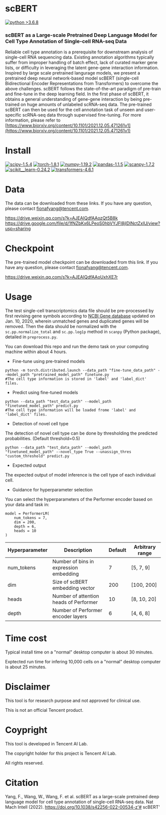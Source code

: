 # scBERT

[![python >3.6.8](https://img.shields.io/badge/python-3.6.8-brightgreen)](https://www.python.org/) 

### scBERT as a Large-scale Pretrained Deep Language Model for Cell Type Annotation of Single-cell RNA-seq Data
Reliable cell type annotation is a prerequisite for downstream analysis of single-cell RNA sequencing data. Existing annotation algorithms typically suffer from improper handling of batch effect, lack of curated marker gene lists, or difficulty in leveraging the latent gene-gene interaction information. Inspired by large scale pretrained langurage models, we present a pretrained deep neural network-based model scBERT (single-cell Bidirectional Encoder Representations from Transformers) to overcome the above challenges. scBERT follows the state-of-the-art paradigm of pre-train and fine-tune in the deep learning field. In the first phase of scBERT, it obtains a general understanding of gene-gene interaction by being pre-trained on huge amounts of unlabeled scRNA-seq data. The pre-trained scBERT can then be used for the cell annotation task of unseen and user-specific scRNA-seq data through supervised fine-tuning. For more information, please refer to [https://www.biorxiv.org/content/10.1101/2021.12.05.471261v1](https://www.biorxiv.org/content/10.1101/2021.12.05.471261v1)

# Install

[![scipy-1.5.4](https://img.shields.io/badge/scipy-1.5.4-yellowgreen)](https://github.com/scipy/scipy) [![torch-1.8.1](https://img.shields.io/badge/torch-1.8.1-orange)](https://github.com/pytorch/pytorch) [![numpy-1.19.2](https://img.shields.io/badge/numpy-1.19.2-red)](https://github.com/numpy/numpy) [![pandas-1.1.5](https://img.shields.io/badge/pandas-1.1.5-lightgrey)](https://github.com/pandas-dev/pandas) [![scanpy-1.7.2](https://img.shields.io/badge/scanpy-1.7.2-blue)](https://github.com/theislab/scanpy) [![scikit__learn-0.24.2](https://img.shields.io/badge/scikit__learn-0.24.2-green)](https://github.com/scikit-learn/scikit-learn) [![transformers-4.6.1](https://img.shields.io/badge/transformers-4.6.1-yellow)](https://github.com/huggingface/transformers)

# Data

The data can be downloaded from these links. If you have any question, please contact fionafyang@tencent.com.
 
https://drive.weixin.qq.com/s?k=AJEAIQdfAAozQt5B8k
https://drive.google.com/file/d/1fNZbKx6LPeoS0hbVYJFI8jlDlNctZxlU/view?usp=sharing

# Checkpoint 

The pre-trained model checkpoint can be downloaded from this link. If you have any question, please contact fionafyang@tencent.com.

https://drive.weixin.qq.com/s?k=AJEAIQdfAAoUxhXE7r

# Usage

The test single-cell transcriptomics data file should be pre-processed by first revising gene symbols according to [NCBI Gene database](https://www.ncbi.nlm.nih.gov/gene) updated on Jan. 10, 2020, wherein unmatched genes and duplicated genes will be removed. Then the data should be normalized with the `sc.pp.normalize_total` and `sc.pp.log1p` method in `scanpy` (Python package), detailed in `preprocess.py`.

You can download this repo and run the demo task on your computing machine within about 4 hours.  
 
- Fine-tune using pre-trained models
```
python -m torch.distributed.launch --data_path "fine-tune_data_path" --model_path "pretrained_model_path" finetune.py
#The cell type information is stored in 'label' and 'label_dict' files.
```


- Predict using fine-tuned models
```
python --data_path "test_data_path" --model_path "finetuned_model_path" predict.py
#The cell type information will be loaded frome 'label' and 'label_dict' files.
```


- Detection of novel cell type

The detection of novel cell type can be done by thresholding the predicted probabilities. (Default threshold=0.5)
```
python --data_path "test_data_path" --model_path "finetuned_model_path" --novel_type True --unassign_thres "custom_threshold" predict.py  
```

- Expected output

The expected output of model inference is the cell type of each individual cell.

- Guidance for hyperparameter selection

You can select the hyperparameters of the Performer encoder based on your data and task in:
```
model = PerformerLM(
    num_tokens = 7,
    dim = 200,
    depth = 6,
    heads = 10
)
```
Hyperparameter|Description                            | Default | Arbitrary range
--------------|---------------------------------------| ------- | ----------------   
num_tokens    |Number of bins in expression embedding |	7       |	[5, 7, 9] 
dim           |Size of scBERT embedding vector        |	200     |	[100, 200]   
heads         |Number of attention heads of Performer |	10      |	[8, 10, 20] 
depth         |Number of Performer encoder layers     |	6       |	[4, 6, 8] 


# Time cost
Typical install time on a "normal" desktop computer is about 30 minutes.

Exptected run time for infering 10,000 cells on a "normal" desktop computer is about 25 minutes.

# Disclaimer
This tool is for research purpose and not approved for clinical use.

This is not an official Tencent product.

# Coypright

This tool is developed in Tencent AI Lab.

The copyright holder for this project is Tencent AI Lab.

All rights reserved.

# Citation
Yang, F., Wang, W., Wang, F. et al. scBERT as a large-scale pretrained deep language model for cell type annotation of single-cell RNA-seq data. Nat Mach Intell (2022). https://doi.org/10.1038/s42256-022-00534-z'# scBERT'  
